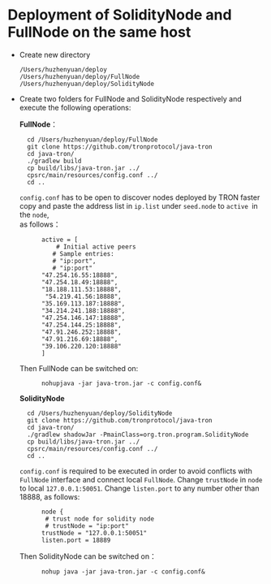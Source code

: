 # Deployment of SolidityNode and FullNode on the same host

+ Create new directory

      /Users/huzhenyuan/deploy
      /Users/huzhenyuan/deploy/FullNode
      /Users/huzhenyuan/deploy/SolidityNode

+ Create two folders for FullNode and SolidityNode respectively and execute the following operations:
 
    **FullNode**：

        cd /Users/huzhenyuan/deploy/FullNode
        git clone https://github.com/tronprotocol/java-tron
        cd java-tron/
        ./gradlew build
        cp build/libs/java-tron.jar ../
        cpsrc/main/resources/config.conf ../
        cd ..

    `config.conf` has to be open to discover nodes deployed by TRON faster copy and paste the address list in `ip.list` under `seed.node` to `active `in the `node`,   
     as follows：
   
            active = [  
                # Initial active peers   
               # Sample entries:   
               # "ip:port",   
               # "ip:port" 
            "47.254.16.55:18888", 
            "47.254.18.49:18888", 
            "18.188.111.53:18888",
             "54.219.41.56:18888", 
            "35.169.113.187:18888", 
            "34.214.241.188:18888", 
            "47.254.146.147:18888", 
            "47.254.144.25:18888", 
            "47.91.246.252:18888", 
            "47.91.216.69:18888",  
            "39.106.220.120:18888"   
            ]  
    Then FullNode can be switched on:  
            
            nohupjava -jar java-tron.jar -c config.conf&
            
    **SolidityNode**
 
        cd /Users/huzhenyuan/deploy/SolidityNode
        git clone https://github.com/tronprotocol/java-tron
        cd java-tron/
        ./gradlew shadowJar -PmainClass=org.tron.program.SolidityNode
        cp build/libs/java-tron.jar ../
        cpsrc/main/resources/config.conf ../
        cd ..
 
     `config.conf` is required to be executed in order to avoid conflicts with `FullNode` interface and connect local `FullNode`. Change  `trustNode` in `node` to local `127.0.0.1:50051`. Change `listen.port` to any number other than 18888,
     as follows:
 
            node {
             # trust node for solidity node
             # trustNode = "ip:port"
            trustNode = "127.0.0.1:50051"
            listen.port = 18889
 
    Then SolidityNode can be switched on：
        
            nohup java -jar java-tron.jar -c config.conf&
